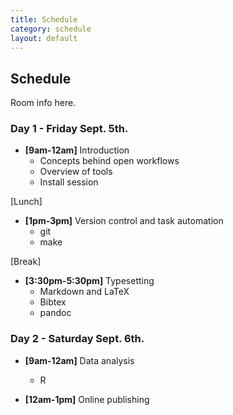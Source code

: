 ```yaml
---
title: Schedule
category: schedule
layout: default
---
```


## Schedule

Room info here.

### Day 1 - Friday Sept. 5th.

* **[9am-12am]** Introduction
    * Concepts behind open workflows
    * Overview of tools
    * Install session

[Lunch]

* **[1pm-3pm]** Version control and task automation
    * git
    * make

[Break]

* **[3:30pm-5:30pm]** Typesetting
    * Markdown and LaTeX
    * Bibtex
    * pandoc

### Day 2 - Saturday Sept. 6th.

* **[9am-12am]** Data analysis
    * R

* **[12am-1pm]** Online publishing

